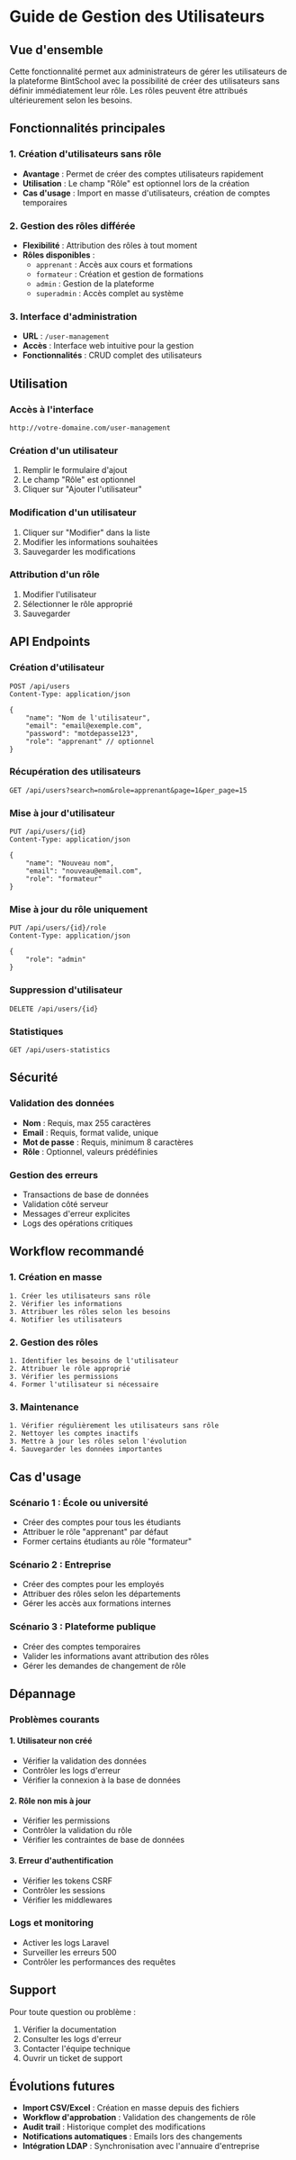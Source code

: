 # Guide de Gestion des Utilisateurs

## Vue d'ensemble

Cette fonctionnalité permet aux administrateurs de gérer les utilisateurs de la plateforme BintSchool avec la possibilité de créer des utilisateurs sans définir immédiatement leur rôle. Les rôles peuvent être attribués ultérieurement selon les besoins.

## Fonctionnalités principales

### 1. Création d'utilisateurs sans rôle
- **Avantage** : Permet de créer des comptes utilisateurs rapidement
- **Utilisation** : Le champ "Rôle" est optionnel lors de la création
- **Cas d'usage** : Import en masse d'utilisateurs, création de comptes temporaires

### 2. Gestion des rôles différée
- **Flexibilité** : Attribution des rôles à tout moment
- **Rôles disponibles** :
  - `apprenant` : Accès aux cours et formations
  - `formateur` : Création et gestion de formations
  - `admin` : Gestion de la plateforme
  - `superadmin` : Accès complet au système

### 3. Interface d'administration
- **URL** : `/user-management`
- **Accès** : Interface web intuitive pour la gestion
- **Fonctionnalités** : CRUD complet des utilisateurs

## Utilisation

### Accès à l'interface
```
http://votre-domaine.com/user-management
```

### Création d'un utilisateur
1. Remplir le formulaire d'ajout
2. Le champ "Rôle" est optionnel
3. Cliquer sur "Ajouter l'utilisateur"

### Modification d'un utilisateur
1. Cliquer sur "Modifier" dans la liste
2. Modifier les informations souhaitées
3. Sauvegarder les modifications

### Attribution d'un rôle
1. Modifier l'utilisateur
2. Sélectionner le rôle approprié
3. Sauvegarder

## API Endpoints

### Création d'utilisateur
```http
POST /api/users
Content-Type: application/json

{
    "name": "Nom de l'utilisateur",
    "email": "email@exemple.com",
    "password": "motdepasse123",
    "role": "apprenant" // optionnel
}
```

### Récupération des utilisateurs
```http
GET /api/users?search=nom&role=apprenant&page=1&per_page=15
```

### Mise à jour d'utilisateur
```http
PUT /api/users/{id}
Content-Type: application/json

{
    "name": "Nouveau nom",
    "email": "nouveau@email.com",
    "role": "formateur"
}
```

### Mise à jour du rôle uniquement
```http
PUT /api/users/{id}/role
Content-Type: application/json

{
    "role": "admin"
}
```

### Suppression d'utilisateur
```http
DELETE /api/users/{id}
```

### Statistiques
```http
GET /api/users-statistics
```

## Sécurité

### Validation des données
- **Nom** : Requis, max 255 caractères
- **Email** : Requis, format valide, unique
- **Mot de passe** : Requis, minimum 8 caractères
- **Rôle** : Optionnel, valeurs prédéfinies

### Gestion des erreurs
- Transactions de base de données
- Validation côté serveur
- Messages d'erreur explicites
- Logs des opérations critiques

## Workflow recommandé

### 1. Création en masse
```
1. Créer les utilisateurs sans rôle
2. Vérifier les informations
3. Attribuer les rôles selon les besoins
4. Notifier les utilisateurs
```

### 2. Gestion des rôles
```
1. Identifier les besoins de l'utilisateur
2. Attribuer le rôle approprié
3. Vérifier les permissions
4. Former l'utilisateur si nécessaire
```

### 3. Maintenance
```
1. Vérifier régulièrement les utilisateurs sans rôle
2. Nettoyer les comptes inactifs
3. Mettre à jour les rôles selon l'évolution
4. Sauvegarder les données importantes
```

## Cas d'usage

### Scénario 1 : École ou université
- Créer des comptes pour tous les étudiants
- Attribuer le rôle "apprenant" par défaut
- Former certains étudiants au rôle "formateur"

### Scénario 2 : Entreprise
- Créer des comptes pour les employés
- Attribuer des rôles selon les départements
- Gérer les accès aux formations internes

### Scénario 3 : Plateforme publique
- Créer des comptes temporaires
- Valider les informations avant attribution des rôles
- Gérer les demandes de changement de rôle

## Dépannage

### Problèmes courants

#### 1. Utilisateur non créé
- Vérifier la validation des données
- Contrôler les logs d'erreur
- Vérifier la connexion à la base de données

#### 2. Rôle non mis à jour
- Vérifier les permissions
- Contrôler la validation du rôle
- Vérifier les contraintes de base de données

#### 3. Erreur d'authentification
- Vérifier les tokens CSRF
- Contrôler les sessions
- Vérifier les middlewares

### Logs et monitoring
- Activer les logs Laravel
- Surveiller les erreurs 500
- Contrôler les performances des requêtes

## Support

Pour toute question ou problème :
1. Vérifier la documentation
2. Consulter les logs d'erreur
3. Contacter l'équipe technique
4. Ouvrir un ticket de support

## Évolutions futures

- **Import CSV/Excel** : Création en masse depuis des fichiers
- **Workflow d'approbation** : Validation des changements de rôle
- **Audit trail** : Historique complet des modifications
- **Notifications automatiques** : Emails lors des changements
- **Intégration LDAP** : Synchronisation avec l'annuaire d'entreprise

